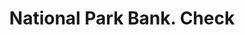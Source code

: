 ---
doi: 10.7916/D8T16FRB
date_other: '1870'
date_other_textual: '1870'
form: printed ephemera
genre:
- Checks (bank checks)
name:
- National Park Bank
object_in_context_url: https://biggert.cul.columbia.edu/items/view/ave_biggert_01076
subject_hierarchical_geographic:
- New York, New York, United States
subject_name:
- National Park Bank
title: National Park Bank. Check
sort_title: National Park Bank. Check
call_number: ave_biggert_01076
coordinates:
- 40.71277777777778,-74.00583333333333
pid: ave_biggert_01076
identifiers: ave_biggert_01076
thumbnail: false
permalink: /biggert/ave_biggert_01076/
layout: iiif-image-page
---